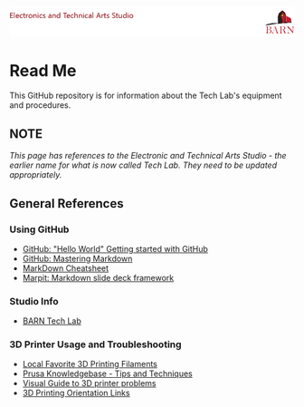 ![BARN ETA](ref/BARN-ETA-Header.png)
<link href = "ref/_barn.css" rel="stylesheet" type="text/css" />

# Read Me

This GitHub repository is for information about the Tech Lab's equipment and procedures. 
## NOTE 
_This page has  references to the Electronic and Technical Arts Studio - the earlier name for what is now called Tech Lab. They need to be updated appropriately._

## General References

### Using GitHub

- [GitHub: "Hello World" Getting started with GitHub](https://guides.github.com/activities/hello-world/)
- [GitHub: Mastering Markdown](https://guides.github.com/features/mastering-markdown/)
- [MarkDown Cheatsheet](https://github.com/adam-p/markdown-here/wiki/Markdown-Cheatsheet)
- [Marpit: Markdown slide deck framework](https://marpit.marp.app)

### Studio Info
- [BARN Tech Lab](https://bainbridgebarn.org/studios/techlab/)


### 3D Printer Usage and Troubleshooting
- [Local Favorite 3D Printing Filaments](./HOWTO%20Favorite%20Filaments%20for%203D%20Printing.md)
- [Prusa Knowledgebase - Tips and Techniques](https://help.prusa3d.com/l/en/category/cO74WGHTlH-printing)
- [Visual Guide to 3D printer problems](https://support.3dverkstan.se/article/23-a-visual-ultimaker-troubleshooting-guide)
- [3D Printing Orientation Links](https://rgordon.github.io/3d-printing-orientation/)
